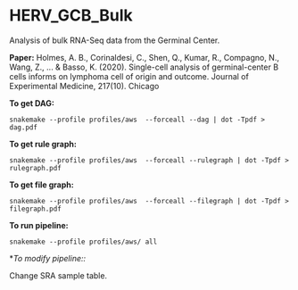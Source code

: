 # HERV_GCB_Bulk

Analysis of bulk RNA-Seq data from the Germinal Center. 

**Paper:** Holmes, A. B., Corinaldesi, C., Shen, Q., Kumar, R., Compagno, N., Wang, Z., ... & Basso, K. (2020). Single-cell analysis of germinal-center B cells informs on lymphoma cell of origin and outcome. Journal of Experimental Medicine, 217(10).
Chicago	


**To get DAG:** 

``` snakemake --profile profiles/aws  --forceall --dag | dot -Tpdf > dag.pdf   ```

**To get rule graph:** 

``` snakemake --profile profiles/aws  --forceall --rulegraph | dot -Tpdf > rulegraph.pdf   ```

**To get file graph:** 

``` snakemake --profile profiles/aws  --forceall --filegraph | dot -Tpdf > filegraph.pdf   ```

**To run pipeline:**

``` snakemake --profile profiles/aws/ all ```

**To modify pipeline::* 

Change SRA sample table. 
